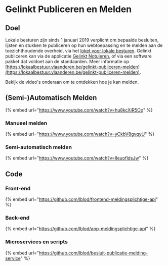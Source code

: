 # Gelinkt Publiceren en Melden

## Doel

Lokale besturen zijn sinds 1 januari 2019 verplicht om bepaalde besluiten, lijsten en stukken te publiceren op hun webtoepassing en te melden aan de toezichthoudende overheid, via het [loket voor lokale besturen](loket-voor-lokale-besturen/). Gelinkt publiceren kan via de applicatie [Gelinkt Notuleren](gelinkt-notuleren/gelinkt-notuleren-app/), of via een software pakket dat voldoet aan de standaarden. Meer informatie op [https://lokaalbestuur.vlaanderen.be/gelinkt-publiceren-melden](https://lokaalbestuur.vlaanderen.be/gelinkt-publiceren-melden).

Bekijk de video's onderaan om te ontdekken hoe je kan melden.

## (Semi-)Automatisch Melden

{% embed url="https://www.youtube.com/watch?v=hu8kcXiR5Oo" %}

### Manueel melden

{% embed url="https://www.youtube.com/watch?v=yCkbV8gvqyU" %}

### Semi-automatisch melden

{% embed url="https://www.youtube.com/watch?v=lIeuofldsJw" %}

## Code

### Front-end

{% embed url="https://github.com/lblod/frontend-meldingsplichtige-api" %}

### Back-end

{% embed url="https://github.com/lblod/app-meldingsplichtige-api" %}

### Microservices en scripts

{% embed url="https://github.com/lblod/besluit-publicatie-melding-service" %}

